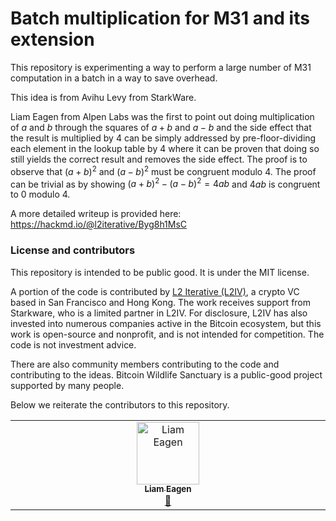 # Batch multiplication for M31 and its extension

This repository is experimenting a way to perform a large number of M31 computation in a batch in a way to save overhead.

This idea is from Avihu Levy from StarkWare.

Liam Eagen from Alpen Labs was the first to point out doing multiplication of $a$ and $b$ through the squares of
$a+b$ and $a-b$ and the side effect that the result is multiplied by 4 can be simply addressed by pre-floor-dividing 
each element in the lookup table by 4 where it can be proven that doing so still yields the correct result and removes
the side effect. The proof is to observe that $(a+b)^2$ and $(a-b)^2$ must be congruent modulo 4. The proof can be trivial 
as by showing $(a+b)^2 - (a-b)^2 = 4ab$ and $4ab$ is congruent to 0 modulo 4.

A more detailed writeup is provided here: https://hackmd.io/@l2iterative/Byg8h1MsC

### License and contributors

This repository is intended to be public good. It is under the MIT license. 

A portion of the code is contributed by [L2 Iterative (L2IV)](https://www.l2iterative.com/), a crypto
VC based in San Francisco and Hong Kong. The work receives support from Starkware, who is a limited partner in L2IV. For
disclosure, L2IV has also invested into numerous companies active in the Bitcoin ecosystem, but this work is open-source
and nonprofit, and is not intended for competition. The code is not investment advice.

There are also community members contributing to the code and contributing to the ideas. Bitcoin Wildlife Sanctuary is a
public-good project supported by many people.

Below we reiterate the contributors to this repository.

<!-- ALL-CONTRIBUTORS-LIST:START - Do not remove or modify this section -->
<!-- prettier-ignore-start -->
<!-- markdownlint-disable -->
<table>
  <tbody>
    <tr>
      <td align="center" valign="top" width="14.28%"><a href="https://github.com/Liam-Eagen"><img src="https://avatars.githubusercontent.com/u/5618692?v=4?s=100" width="100px;" alt="Liam Eagen"/><br /><sub><b>Liam Eagen</b></sub></a><br /><a href="#research-Liam-Eagen" title="Research">🔬</a></td>
    </tr>
  </tbody>
</table>

<!-- markdownlint-restore -->
<!-- prettier-ignore-end -->

<!-- ALL-CONTRIBUTORS-LIST:END -->